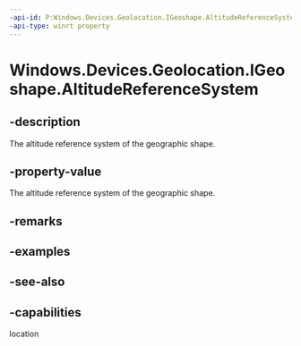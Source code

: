 ```yaml
---
-api-id: P:Windows.Devices.Geolocation.IGeoshape.AltitudeReferenceSystem
-api-type: winrt property
---
```


<!-- Property syntax
public Windows.Devices.Geolocation.AltitudeReferenceSystem AltitudeReferenceSystem { get; }
-->

# Windows.Devices.Geolocation.IGeoshape.AltitudeReferenceSystem

## -description
The altitude reference system of the geographic shape.

## -property-value
The altitude reference system of the geographic shape.

## -remarks

## -examples

## -see-also

## -capabilities
location
